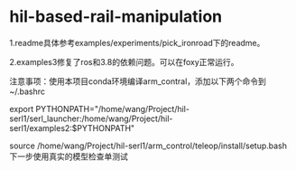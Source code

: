 # hil-based-rail-manipulation
1.readme具体参考examples/experiments/pick_ironroad下的readme。

2.examples3修复了ros和3.8的依赖问题。可以在foxy正常运行。

注意事项：使用本项目conda环境编译arm_contral，添加以下两个命令到~/.bashrc

export PYTHONPATH="/home/wang/Project/hil-serl1/serl_launcher:/home/wang/Project/hil-serl1/examples2:$PYTHONPATH"

source /home/wang/Project/hil-serl1/arm_control/teleop/install/setup.bash
下一步使用真实的模型检查单测试
